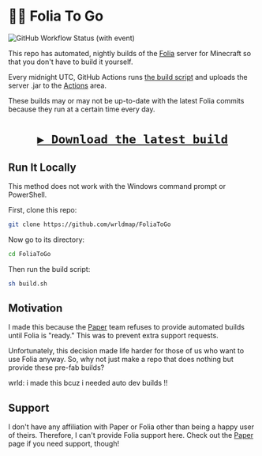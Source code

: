 # 🥡🤖 Folia To Go
![GitHub Workflow Status (with event)](https://img.shields.io/github/actions/workflow/status/wrldmap/foliatogo/folia.yml?style=for-the-badge&logo=githubactions&label=BUILDS&labelColor=rgb(55%2C%2055%2C%2055))
 
This repo has automated, nightly builds of the [Folia](https://github.com/PaperMC/Folia/tree/dev/1.21.1) server for Minecraft so that you don't have to build it yourself. 

Every midnight UTC, GitHub Actions runs [the build script](https://github.com/wrldmap/FoliaToGo/blob/main/build.sh) and uploads the server .jar to the [Actions](https://github.com/wrldmap/FoliaToGo/actions) area.

These builds may or may not be up-to-date with the latest Folia commits because they run at a certain time every day.

<h1>
<p align="center">
<a href="https://nightly.link/wrldmap/FoliaToGo/workflows/folia/main/FoliaToGo.zip"><code>▶️ Download the latest build</code></a>
</p>
</h1>

## Run It Locally

This method does not work with the Windows command prompt or PowerShell.

First, clone this repo:
```sh
git clone https://github.com/wrldmap/FoliaToGo
```

Now go to its directory:
```sh
cd FoliaToGo
```

Then run the build script:
```sh
sh build.sh
```

## Motivation

I made this because the [Paper](https://github.com/PaperMC/Paper) team refuses to provide automated builds until Folia is "ready." This was to prevent extra support requests. 

Unfortunately, this decision made life harder for those of us who want to use Folia anyway. So, why not just make a repo that does nothing but provide these pre-fab builds?

wrld: i made this bcuz i needed auto dev builds !!

## Support

I don't have any affiliation with Paper or Folia other than being a happy user of theirs. Therefore, I can't provide Folia support here. Check out the [Paper](https://github.com/PaperMC/Paper) page if you need support, though!
